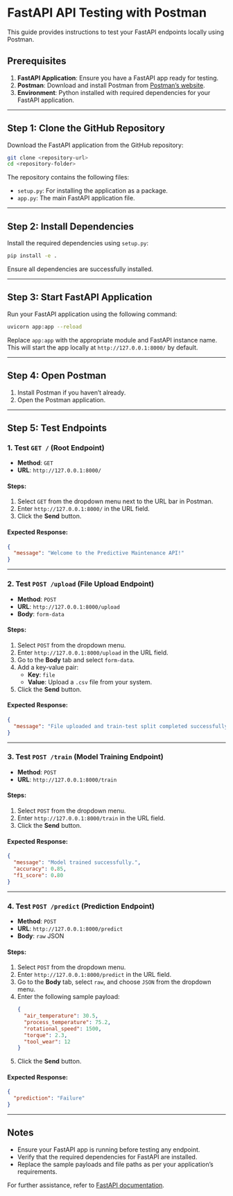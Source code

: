 # FastAPI API Testing with Postman

This guide provides instructions to test your FastAPI endpoints locally using Postman.

## Prerequisites

1. **FastAPI Application**: Ensure you have a FastAPI app ready for testing.
2. **Postman**: Download and install Postman from [Postman’s website](https://www.postman.com/).
3. **Environment**: Python installed with required dependencies for your FastAPI application.

---

## Step 1: Clone the GitHub Repository

Download the FastAPI application from the GitHub repository:

```bash
git clone <repository-url>
cd <repository-folder>
```

The repository contains the following files:
- `setup.py`: For installing the application as a package.
- `app.py`: The main FastAPI application file.

---

## Step 2: Install Dependencies

Install the required dependencies using `setup.py`:

```bash
pip install -e .
```

Ensure all dependencies are successfully installed.

---

## Step 3: Start FastAPI Application

Run your FastAPI application using the following command:

```bash
uvicorn app:app --reload
```

Replace `app:app` with the appropriate module and FastAPI instance name. This will start the app locally at `http://127.0.0.1:8000/` by default.

---

## Step 4: Open Postman

1. Install Postman if you haven’t already.
2. Open the Postman application.

---

## Step 5: Test Endpoints

### 1. Test `GET /` (Root Endpoint)

- **Method**: `GET`
- **URL**: `http://127.0.0.1:8000/`

#### Steps:
1. Select `GET` from the dropdown menu next to the URL bar in Postman.
2. Enter `http://127.0.0.1:8000/` in the URL field.
3. Click the **Send** button.

#### Expected Response:
```json
{
  "message": "Welcome to the Predictive Maintenance API!"
}
```

---

### 2. Test `POST /upload` (File Upload Endpoint)

- **Method**: `POST`
- **URL**: `http://127.0.0.1:8000/upload`
- **Body**: `form-data`

#### Steps:
1. Select `POST` from the dropdown menu.
2. Enter `http://127.0.0.1:8000/upload` in the URL field.
3. Go to the **Body** tab and select `form-data`.
4. Add a key-value pair:
   - **Key**: `file`
   - **Value**: Upload a `.csv` file from your system.
5. Click the **Send** button.

#### Expected Response:
```json
{
  "message": "File uploaded and train-test split completed successfully."
}
```

---

### 3. Test `POST /train` (Model Training Endpoint)

- **Method**: `POST`
- **URL**: `http://127.0.0.1:8000/train`

#### Steps:
1. Select `POST` from the dropdown menu.
2. Enter `http://127.0.0.1:8000/train` in the URL field.
3. Click the **Send** button.

#### Expected Response:
```json
{
  "message": "Model trained successfully.",
  "accuracy": 0.85,
  "f1_score": 0.80
}
```

---

### 4. Test `POST /predict` (Prediction Endpoint)

- **Method**: `POST`
- **URL**: `http://127.0.0.1:8000/predict`
- **Body**: `raw` JSON

#### Steps:
1. Select `POST` from the dropdown menu.
2. Enter `http://127.0.0.1:8000/predict` in the URL field.
3. Go to the **Body** tab, select `raw`, and choose `JSON` from the dropdown menu.
4. Enter the following sample payload:
   ```json
   {
     "air_temperature": 30.5,
     "process_temperature": 75.2,
     "rotational_speed": 1500,
     "torque": 2.3,
     "tool_wear": 12
   }
   ```
5. Click the **Send** button.

#### Expected Response:
```json
{
  "prediction": "Failure"
}
```

---

## Notes

- Ensure your FastAPI app is running before testing any endpoint.
- Verify that the required dependencies for FastAPI are installed.
- Replace the sample payloads and file paths as per your application’s requirements.

For further assistance, refer to [FastAPI documentation](https://fastapi.tiangolo.com/).

